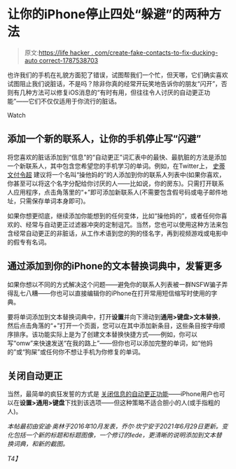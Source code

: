 # 让你的iPhone停止四处“躲避”的两种方法

> 原文:[https://life hacker . com/create-fake-contacts-to-fix-ducking-auto correct-1787538703](https://lifehacker.com/create-fake-contacts-to-fix-ducking-autocorrect-1787538703)

也许我们的手机在礼貌方面犯了错误，试图帮我们一个忙，但天哪，它们确实喜欢试图阻止我们说脏话，不是吗？除非你真的经常开玩笑地告诉你的朋友“闪开”，否则有几种方法可以修复iOS消息的“有时有用，但往往令人讨厌的自动更正功能”——它们不仅仅适用于你流行的脏话。

Watch

## 添加一个新的联系人，让你的手机停止写“闪避”

将您喜欢的脏话添加到“信息”的“自动更正”词汇表中的最快、最肮脏的方法是添加一个新联系人，其中包含您希望您的手机学习的单词。例如，在Twitter上， [史蒂文付令超](https://twitter.com/thrasherxy) 建议将一个名叫“操他妈的”的人添加到你的联系人列表中(如果你喜欢，你甚至可以将这个名字分配给你讨厌的人——比如说，你的房东)。只需打开联系人应用程序，点击角落里的“+”即可添加新联系人(不需要包含假号码或电子邮件地址，只需保存单词本身即可)。

如果你想更彻底，继续添加你能想到的任何变体，比如“操他妈的”，或者任何你喜欢的、经常与自动更正过滤器冲突的定制诅咒。当然，您也可以使用这种方法来包含经常自动更正的非脏话，从工作术语到您的狗的怪名字，再到视频游戏或电影中的假专有名词。

## **通过添加到你的iPhone的文本替换词典中，发誓更多**

如果你想以不同的方式解决这个问题——避免你的联系人列表被一群NSFW骗子弄得乱七八糟——你也可以直接编辑你的iPhone在打开常用短信缩写时使用的字典。

要将单词添加到文本替换词典中，打开**设置**并向下滑动到**通用>键盘>文本替换**，然后点击角落的“+”打开一个页面，您可以在其中添加新条目，这些条目按字母顺序排序。该功能实际上是为了创建文本替换快捷方式——例如，你可以写“omw”来快速发送“在我的路上”——但你也可以添加完整的单词，如“他妈的”或“狗屎”或任何你不想让手机为你修复的单词。

## **关闭自动更正**

当然，最简单的疯狂发誓的方式是 [关闭信息的自动更正功能](https://lifehacker.com/turn-off-autocorrect-you-coward-1828193772)——iPhone用户也可以在**设置>通用>键盘**下找到该选项——但这种策略不适合胆小的人(或手指粗的人)。

*本帖最初由安迪·奥林于2016年10月发表，乔尔·坎宁安于2021年6月29日更新。变化包括一个新的标题和标题图像，一个修订的lede，更清晰的说明添加到文本替换词典，和新的截图。*

 *T4】*